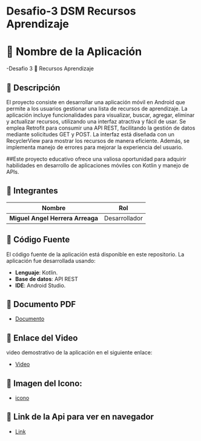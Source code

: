 # Desafio-3 DSM Recursos Aprendizaje

# 🚀 Nombre de la Aplicación
-Desafio 3
🎨 Recursos Aprendizaje

## 📱 Descripción
El proyecto consiste en desarrollar una aplicación móvil en Android que permite a los usuarios gestionar una lista de recursos de aprendizaje. La aplicación incluye funcionalidades para visualizar, buscar, agregar, eliminar y actualizar recursos, utilizando una interfaz atractiva y fácil de usar.
Se emplea Retrofit para consumir una API REST, facilitando la gestión de datos mediante solicitudes GET y POST. La interfaz está diseñada con un RecyclerView para mostrar los recursos de manera eficiente. Además, se implementa manejo de errores para mejorar la experiencia del usuario. 

##Este proyecto educativo ofrece una valiosa oportunidad para adquirir habilidades en desarrollo de aplicaciones móviles con Kotlin y manejo de APIs.

## 👥 Integrantes
| Nombre                                          |       Rol        |
| ----------------------------------------------- | -----------------|
| **Miguel Angel Herrera Arreaga**                |   Desarrollador  |

## 📂 Código Fuente
El código fuente de la aplicación está disponible en este repositorio. La aplicación fue desarrollada usando:
- **Lenguaje**:  Kotlin.
- **Base de datos**:  API REST
- **IDE**:  Android Studio.

## 📄 Documento PDF
- [Documento]( )
  
## 🎥 Enlace del Video
video demostrativo de la aplicación en el siguiente enlace:
- [Video ]( )

## 📱 Imagen del Icono: 
- [icono]( )

## 📄 Link de la Api para ver en navegador
- [Link](https://66fdbb486993693089560e6f.mockapi.io/Desafio-DSM)
